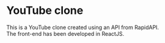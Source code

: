 # YouTube clone <br />
This is a YouTube clone created using an API from RapidAPI. <br />
The front-end has been developed in ReactJS.
